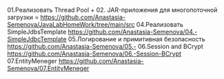 01.Реализовать Thread Pool + 02. JAR-приложения для многопоточной загрузки = https://github.com/Anastasia-Semenova/JavaLabHomeWork/tree/main/src
04.Реализовать SimpleJdbsTemplate https://github.com/Anastasia-Semenova/04.-SimpleJdbcTemplate
05.Логирование и примитивная безопасность https://github.com/Anastasia-Semenova/05.-
06.Session and BCrypt https://github.com/Anastasia-Semenova/06.-Session-BCrypt
07.EntityMeneger https://github.com/Anastasia-Semenova/07.EntityMeneger
